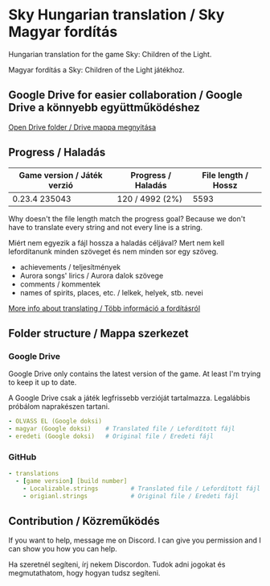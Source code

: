 # Sky Hungarian translation / Sky Magyar fordítás

Hungarian translation for the game Sky: Children of the Light.

Magyar fordítás a Sky: Children of the Light játékhoz.

## Google Drive for easier collaboration / Google Drive a könnyebb együttműködéshez

[Open Drive folder / Drive mappa megnyitása](https://drive.google.com/drive/folders/16dNv0bLcUrU9Fjrvbs8i9kqvGaF_W2Zk?usp=sharing)

## Progress / Haladás

| Game version / Játék verzió | Progress / Haladás | File length / Hossz |
| --------------------------- | ------------------ | ------------------- |
| 0.23.4 235043               | 120 / 4992 (2%)    | 5593                |

Why doesn't the file length match the progress goal? Because we don't have to translate every string and not every line is a string.

Miért nem egyezik a fájl hossza a haladás céljával? Mert nem kell lefordítanunk minden szöveget és nem minden sor egy szöveg.

- achievements / teljesítmények
- Aurora songs' lirics / Aurora dalok szövege
- comments / kommentek
- names of spirits, places, etc. / lelkek, helyek, stb. nevei

[More info about translating / Több információ a fordításról](dictionary.md)

## Folder structure / Mappa szerkezet

### Google Drive

Google Drive only contains the latest version of the game. At least I'm trying to keep it up to date.

A Google Drive csak a játék legfrissebb verzióját tartalmazza. Legalábbis próbálom naprakészen tartani.

```yml
- OLVASS EL (Google doksi)
- magyar (Google doksi)    # Translated file / Lefordított fájl
- eredeti (Google doksi)   # Original file / Eredeti fájl
```

### GitHub

```yml
- translations
  - [game version] [build number]
    - Localizable.strings         # Translated file / Lefordított fájl
    - origianl.strings            # Original file / Eredeti fájl
```

## Contribution / Közreműködés

If you want to help, message me on Discord. I can give you permission and I can show you how you can help.

Ha szeretnél segíteni, írj nekem Discordon. Tudok adni jogokat és megmutathatom, hogy hogyan tudsz segíteni.
